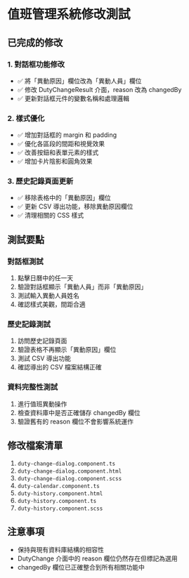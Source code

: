 # 值班管理系統修改測試

## 已完成的修改

### 1. 對話框功能修改
- ✅ 將「異動原因」欄位改為「異動人員」欄位
- ✅ 修改 DutyChangeResult 介面，reason 改為 changedBy
- ✅ 更新對話框元件的變數名稱和處理邏輯

### 2. 樣式優化
- ✅ 增加對話框的 margin 和 padding
- ✅ 優化各區段的間距和視覺效果
- ✅ 改善按鈕和表單元素的樣式
- ✅ 增加卡片陰影和圓角效果

### 3. 歷史記錄頁面更新
- ✅ 移除表格中的「異動原因」欄位
- ✅ 更新 CSV 導出功能，移除異動原因欄位
- ✅ 清理相關的 CSS 樣式

## 測試要點

### 對話框測試
1. 點擊日曆中的任一天
2. 驗證對話框顯示「異動人員」而非「異動原因」
3. 測試輸入異動人員姓名
4. 確認樣式美觀，間距合適

### 歷史記錄測試
1. 訪問歷史記錄頁面
2. 驗證表格不再顯示「異動原因」欄位
3. 測試 CSV 導出功能
4. 確認導出的 CSV 檔案結構正確

### 資料完整性測試
1. 進行值班異動操作
2. 檢查資料庫中是否正確儲存 changedBy 欄位
3. 驗證舊有的 reason 欄位不會影響系統運作

## 修改檔案清單

1. `duty-change-dialog.component.ts`
2. `duty-change-dialog.component.html`
3. `duty-change-dialog.component.scss`
4. `duty-calendar.component.ts`
5. `duty-history.component.html`
6. `duty-history.component.ts`
7. `duty-history.component.scss`

## 注意事項

- 保持與現有資料庫結構的相容性
- DutyChange 介面中的 reason 欄位仍然存在但標記為選用
- changedBy 欄位已正確整合到所有相關功能中